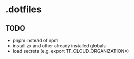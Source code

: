 # .dotfiles

## TODO

- pnpm instead of npm
- install zx and other already installed globals
- load secrets (e.g. export TF_CLOUD_ORGANIZATION=)
